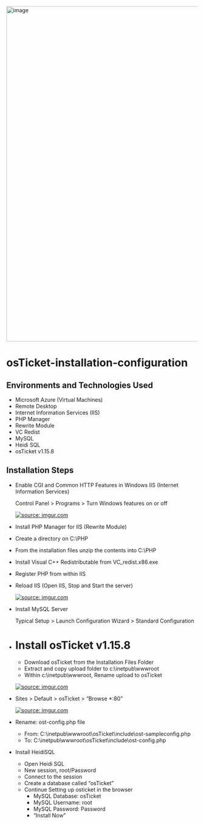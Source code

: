 <img width="884" alt="image" src="https://github.com/Hasnake84/osTicket-installation/assets/114637978/d2f9aa9f-77cf-4e39-8897-ec6f6ee9f69a">

# osTicket-installation-configuration

<h2>Environments and Technologies Used</h2>

- Microsoft Azure (Virtual Machines)
- Remote Desktop
- Internet Information Services (IIS)
- PHP Manager
- Rewrite Module
- VC Redist
- MySQL
- Heidi SQL
- osTicket v1.15.8
## Installation Steps
  -  Enable CGI and Common HTTP Features in Windows IIS (Internet Information Services)
     
     Control Panel > Programs > Turn Windows features on or off

     <a href="https://imgur.com/zMd0C33"><img src="https://i.imgur.com//zMd0C33.png" title="source: imgur.com" /></a>

  -  Install PHP Manager for IIS (Rewrite Module)
  -  Create a directory on C:\PHP
  - From the installation files unzip the contents into C:\PHP
  - Install Visual C++ Redistributable from  VC_redist.x86.exe
  - Register PHP from within IIS
  - Reload IIS (Open IIS, Stop and Start the server)

     <a href="https://imgur.com/EJjQH05"><img src="https://i.imgur.com//EJjQH05.png" title="source: imgur.com" /></a>

  - Install MySQL Server

    Typical Setup > Launch Configuration Wizard > Standard Configuration 
 

  - # Install osTicket v1.15.8
      - Download osTicket from the Installation Files Folder
      - Extract and copy upload folder to c:\inetpub\wwwroot
      - Within c:\inetpub\wwwroot, Rename upload to osTicket

     <a href="https://imgur.com/2SCxdKd"><img src="https://i.imgur.com//2SCxdKd.png" title="source: imgur.com" /></a>
   - Sites > Default > osTicket > “Browse *:80”

     <a href="https://imgur.com/4GvM9Zw"><img src="https://i.imgur.com//4GvM9Zw.png" title="source: imgur.com" /></a>
  - Rename: ost-config.php file
     - From: C:\inetpub\wwwroot\osTicket\include\ost-sampleconfig.php
     - To: C:\inetpub\wwwroot\osTicket\include\ost-config.php
 - Install HeidiSQL
   - Open Heidi SQL
   - New session, root/Password
   - Connect to the session
   - Create a database called “osTicket”
   - Continue Setting up osticket in the browser
     - MySQL Database: osTicket
     - MySQL Username: root
     - MySQL Password: Password
     - “Install Now”










